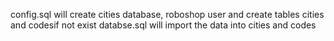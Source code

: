 config.sql will create cities database, roboshop user and create tables cities and codesif not exist 
databse.sql will import the data into cities and codes